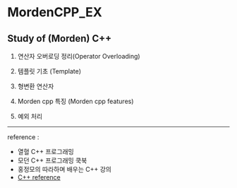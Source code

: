 # MordenCPP_EX

## Study of (Morden) C++

01) 연산자 오버로딩 정리(Operator Overloading)

02) 템플릿 기초 (Template)

03) 형변환 연산자

04) Morden cpp 특징 (Morden cpp features)

05) 예외 처리


---
reference : 
- 열혈 C++ 프로그래밍 
- 모던 C++ 프로그래밍 쿡북
- 홍정모의 따라하며 배우는 C++ 강의
- [C++ reference](https://en.cppreference.com/w/)
